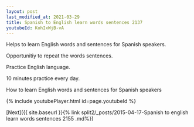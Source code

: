 ```yaml
---
layout: post
last_modified_at: 2021-03-29
title: Spanish to English learn words sentences 2137 
youtubeId: KohIxWjB-vA
---
```

 
 
Helps to learn English words and sentences for Spanish speakers.

Opportunitiy to repeat the words sentences. 

Practice English language. 
 
10 minutes practice every day. 
 
How to learn English words and sentences for Spanish speakers 
 
{% include youtubePlayer.html id=page.youtubeId %}
 
 
[Next]({{ site.baseurl }}{% link  split2/_posts/2015-04-17-Spanish to english learn words sentences 2155 .md%})
 
